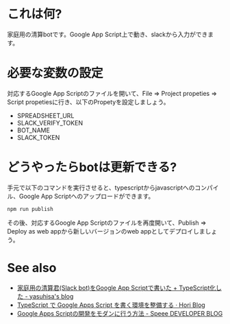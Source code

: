 # これは何?
家庭用の清算botです。Google App Script上で動き、slackから入力ができます。

# 必要な変数の設定
対応するGoogle App Scriptのファイルを開いて、File => Project propeties => Script propetiesに行き、以下のPropetyを設定しましょう。

- SPREADSHEET_URL
- SLACK_VERIFY_TOKEN
- BOT_NAME
- SLACK_TOKEN

# どうやったらbotは更新できる?
手元で以下のコマンドを実行させると、typescriptからjavascriptへのコンパイル、Google App Scriptへのアップロードができます。

```
npm run publish
```

その後、対応するGoogle App Scriptのファイルを再度開いて、Publish => Deploy as web appから新しいバージョンのweb appとしてデプロイしましょう。

# See also
- [家庭用の清算君(Slack bot)をGoogle App Scriptで書いた + TypeScript化した - yasuhisa's blog](http://www.yasuhisay.info/entry/2017/03/20/213000)
- [TypeScript で Google Apps Script を書く環境を整備する · Hori Blog](https://hori-ryota.com/blog/googleappsscript-by-typescript/)
- [Google Apps Scriptの開発をモダンに行う方法 - Speee DEVELOPER BLOG](http://tech.speee.jp/entry/2016/04/28/190236)
